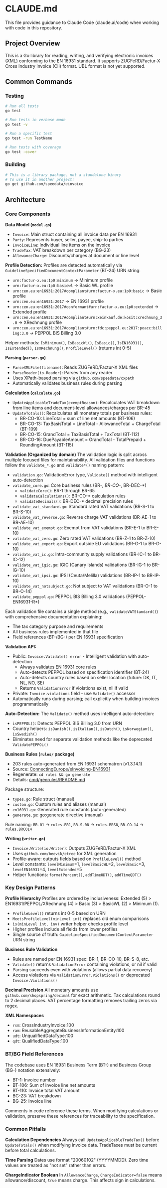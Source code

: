 # CLAUDE.md

This file provides guidance to Claude Code (claude.ai/code) when working with code in this repository.

## Project Overview

This is a Go library for reading, writing, and verifying electronic invoices (XML) conforming to the EN 16931 standard. It supports ZUGFeRD/Factur-X Cross Industry Invoice (CII) format. UBL format is not yet supported.

## Common Commands

### Testing
```bash
# Run all tests
go test

# Run tests in verbose mode
go test -v

# Run a specific test
go test -run TestName

# Run tests with coverage
go test -cover
```

### Building
```bash
# This is a library package, not a standalone binary
# To use it in another project:
go get github.com/speedata/einvoice
```

## Architecture

### Core Components

**Data Model (`model.go`)**
- `Invoice`: Main struct containing all invoice data per EN 16931
- `Party`: Represents buyer, seller, payee, ship-to parties
- `InvoiceLine`: Individual line items on the invoice
- `TradeTax`: VAT breakdown per category (BG-23)
- `AllowanceCharge`: Discounts/charges at document or line level

**Profile Detection:**
Profiles are detected automatically via `GuidelineSpecifiedDocumentContextParameter` (BT-24) URN string:
- `urn:factur-x.eu:1p0:minimum` → Minimum profile
- `urn:factur-x.eu:1p0:basicwl` → Basic WL profile
- `urn:cen.eu:en16931:2017#compliant#urn:factur-x.eu:1p0:basic` → Basic profile
- `urn:cen.eu:en16931:2017` → EN 16931 profile
- `urn:cen.eu:en16931:2017#conformant#urn:factur-x.eu:1p0:extended` → Extended profile
- `urn:cen.eu:en16931:2017#compliant#urn:xeinkauf.de:kosit:xrechnung_3.0` → XRechnung profile
- `urn:cen.eu:en16931:2017#compliant#urn:fdc:peppol.eu:2017:poacc:billing:3.0` → PEPPOL BIS Billing 3.0

Helper methods: `IsMinimum()`, `IsBasicWL()`, `IsBasic()`, `IsEN16931()`, `IsExtended()`, `IsXRechnung()`, `ProfileLevel()` (returns int 0-5)

**Parsing (`parser.go`)**
- `ParseXMLFile(filename)`: Reads ZUGFeRD/Factur-X XML files
- `ParseReader(io.Reader)`: Parses from any reader
- Uses XPath-based parsing via `github.com/speedata/cxpath`
- Automatically validates business rules during parsing

**Calculation (`calculate.go`)**
- `UpdateApplicableTradeTax(exemptReason)`: Recalculates VAT breakdown from line items and document-level allowances/charges per BR-45
- `UpdateTotals()`: Recalculates all monetary totals per business rules:
  - BR-CO-10: LineTotal = sum of line net amounts (BT-106)
  - BR-CO-13: TaxBasisTotal = LineTotal - AllowanceTotal + ChargeTotal (BT-109)
  - BR-CO-15: GrandTotal = TaxBasisTotal + TaxTotal (BT-112)
  - BR-CO-16: DuePayableAmount = GrandTotal - TotalPrepaid + RoundingAmount (BT-115)

**Validation (Organized by domain)**
The validation logic is split across multiple focused files for maintainability. All validation files and functions follow the `validate_*.go` and `validate*()` naming pattern:

- `validation.go`: ValidationError type, `Validate()` method with intelligent auto-detection
- `validate_core.go`: Core business rules (BR-*, BR-CO-*, BR-DEC-*)
  - `validateCore()`: BR-1 through BR-65
  - `validateCalculations()`: BR-CO-* calculation rules
  - `validateDecimals()`: BR-DEC-* decimal precision rules
- `validate_vat_standard.go`: Standard rated VAT validations (BR-S-1 to BR-S-10)
- `validate_vat_reverse.go`: Reverse charge VAT validations (BR-AE-1 to BR-AE-10)
- `validate_vat_exempt.go`: Exempt from VAT validations (BR-E-1 to BR-E-10)
- `validate_vat_zero.go`: Zero rated VAT validations (BR-Z-1 to BR-Z-10)
- `validate_vat_export.go`: Export outside EU validations (BR-G-1 to BR-G-10)
- `validate_vat_ic.go`: Intra-community supply validations (BR-IC-1 to BR-IC-12)
- `validate_vat_igic.go`: IGIC (Canary Islands) validations (BR-IG-1 to BR-IG-10)
- `validate_vat_ipsi.go`: IPSI (Ceuta/Melilla) validations (BR-IP-1 to BR-IP-10)
- `validate_vat_notsubject.go`: Not subject to VAT validations (BR-O-1 to BR-O-14)
- `validate_peppol.go`: PEPPOL BIS Billing 3.0 validations (PEPPOL-EN16931-R*)

Each validation file contains a single method (e.g., `validateVATStandard()`) with comprehensive documentation explaining:
- The tax category purpose and requirements
- All business rules implemented in that file
- Field references (BT-/BG-) per EN 16931 specification

**Validation API:**
- Public: `Invoice.Validate() error` - Intelligent validation with auto-detection
  - Always validates EN 16931 core rules
  - Auto-detects PEPPOL based on specification identifier (BT-24)
  - Auto-detects country rules based on seller location (future: DK, IT, NL, NO, SE)
  - Returns `ValidationError` if violations exist, nil if valid
- Private: `Invoice.violations` field - use `Validate()` accessor
- Automatically runs during parsing; call explicitly when building invoices programmatically

**Auto-Detection:**
The `Validate()` method uses intelligent auto-detection:
- `isPEPPOL()`: Detects PEPPOL BIS Billing 3.0 from URN
- Country helpers: `isDanish()`, `isItalian()`, `isDutch()`, `isNorwegian()`, `isSwedish()`
- Eliminates need for separate validation methods like the deprecated `ValidatePEPPOL()`

**Business Rules (`rules/` package)**
- 203 rules auto-generated from EN 16931 schematron (v1.3.14.1)
- Source: [ConnectingEurope/eInvoicing-EN16931](https://github.com/ConnectingEurope/eInvoicing-EN16931)
- Regenerate: `cd rules && go generate`
- Details: [cmd/genrules/README.md](cmd/genrules/README.md)

Package structure:
- `types.go`: Rule struct (manual)
- `custom.go`: Custom rules and aliases (manual)
- `en16931.go`: Generated rule constants (auto-generated)
- `generate.go`: go:generate directive (manual)

Rule naming: `BR-01` → `rules.BR1`, `BR-S-08` → `rules.BRS8`, `BR-CO-14` → `rules.BRCO14`

**Writing (`writer.go`)**
- `Invoice.Write(io.Writer)`: Outputs ZUGFeRD/Factur-X XML
- Uses `github.com/beevik/etree` for XML generation
- Profile-aware: outputs fields based on `ProfileLevel()` method
- Level constants: `levelMinimum`=1, `levelBasicWL`=2, `levelBasic`=3, `levelEN16931`=4, `levelExtended`=5
- Helper functions: `formatPercent()`, `addTimeUDT()`, `addTimeQDT()`

### Key Design Patterns

**Profile Hierarchy**
Profiles are ordered by inclusiveness: Extended (5) > EN16931/PEPPOL/XRechnung (4) > Basic (3) > BasicWL (2) > Minimum (1).
- `ProfileLevel()` returns int 0-5 based on URN
- `MeetsProfileLevel(minLevel int)` replaces old enum comparisons
- `is(minLevel int, inv)` writer helper checks profile level
- Higher profiles include all fields from lower profiles
- Single source of truth: `GuidelineSpecifiedDocumentContextParameter` URN string

**Business Rule Validation**
- Rules are named per EN 16931 spec: BR-1, BR-CO-10, BR-S-8, etc.
- `Validate()` returns `ValidationError` containing violations, or nil if valid
- Parsing succeeds even with violations (allows partial data recovery)
- Access violations via `ValidationError.Violations()` or deprecated `Invoice.Violations()`

**Decimal Precision**
All monetary amounts use `github.com/shopspring/decimal` for exact arithmetic. Tax calculations round to 2 decimal places. VAT percentage formatting removes trailing zeros via regex.

**XML Namespaces**
- `rsm`: CrossIndustryInvoice:100
- `ram`: ReusableAggregateBusinessInformationEntity:100
- `udt`: UnqualifiedDataType:100
- `qdt`: QualifiedDataType:100

### BT/BG Field References

The codebase uses EN 16931 Business Term (BT-) and Business Group (BG-) notation extensively:
- BT-1: Invoice number
- BT-106: Sum of invoice line net amounts
- BT-110: Invoice total VAT amount
- BG-23: VAT breakdown
- BG-25: Invoice line

Comments in code reference these terms. When modifying calculations or validation, preserve these references for traceability to the specification.

### Common Pitfalls

**Calculation Dependencies**
Always call `UpdateApplicableTradeTax()` before `UpdateTotals()` when modifying invoice data. TradeTaxes must be current before total calculations.

**Time Parsing**
Dates use format "20060102" (YYYYMMDD). Zero time values are treated as "not set" rather than errors.

**ChargeIndicator Boolean**
In `AllowanceCharge`, `ChargeIndicator=false` means allowance/discount, `true` means charge. This affects sign in calculations.
